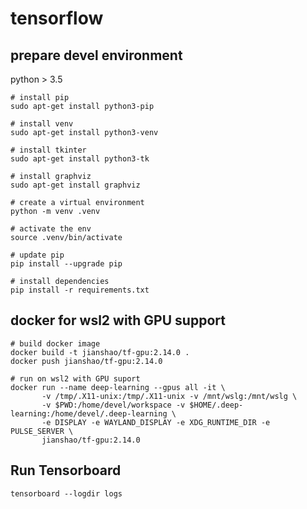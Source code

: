 # tensorflow

## prepare devel environment
python > 3.5

~~~ shell
# install pip
sudo apt-get install python3-pip

# install venv
sudo apt-get install python3-venv

# install tkinter
sudo apt-get install python3-tk

# install graphviz
sudo apt-get install graphviz

# create a virtual environment
python -m venv .venv

# activate the env
source .venv/bin/activate

# update pip
pip install --upgrade pip

# install dependencies
pip install -r requirements.txt
~~~

## docker for wsl2 with GPU support
~~~ shell
# build docker image
docker build -t jianshao/tf-gpu:2.14.0 .
docker push jianshao/tf-gpu:2.14.0

# run on wsl2 with GPU suport
docker run --name deep-learning --gpus all -it \
       -v /tmp/.X11-unix:/tmp/.X11-unix -v /mnt/wslg:/mnt/wslg \
       -v $PWD:/home/devel/workspace -v $HOME/.deep-learning:/home/devel/.deep-learning \
       -e DISPLAY -e WAYLAND_DISPLAY -e XDG_RUNTIME_DIR -e PULSE_SERVER \
       jianshao/tf-gpu:2.14.0
~~~

## Run Tensorboard

~~~ shell
tensorboard --logdir logs
~~~
